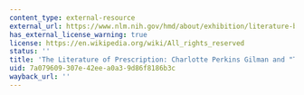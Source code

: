 ```yaml
---
content_type: external-resource
external_url: https://www.nlm.nih.gov/hmd/about/exhibition/literature-bookinfo.html
has_external_license_warning: true
license: https://en.wikipedia.org/wiki/All_rights_reserved
status: ''
title: 'The Literature of Prescription: Charlotte Perkins Gilman and "The Yellow Wall-Paper'
uid: 7a079609-307e-42ee-a0a3-9d86f8186b3c
wayback_url: ''
---
```

